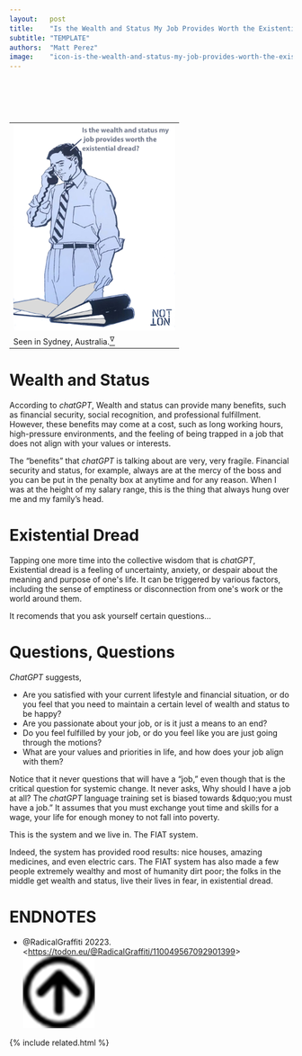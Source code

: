 ```yaml
---
layout:   post
title:    "Is the Wealth and Status My Job Provides Worth the Existential Dread?"
subtitle: "TEMPLATE"
authors:  "Matt Perez"
image:    "icon-is-the-wealth-and-status-my-job-provides-worth-the-existential-dread.svg"
---
```


<div style="display:none;">
 <p>Wealth and status in exchange for a stressful life? Is it worth it?</p>
</div>

<h1>&nbsp;</h1>
 <div class="_center">
  <table style="width:60%">
   <tr>
    <td>
     <img 
      src="/assets/img/pic-is-the-wealth-and-status-my-job-provides-worth-the-existential-dread.svg"
      alt="">
    </td>
   </tr>
   <tr>
    <td class="_center">
     <span>Seen in Sydney, Australia.<a href="#en01"><sup id="bm01">&hairsp;&nabla;&hairsp;</sup></a></span>
    </td>
   </tr>
  </table>
 </div>

<h1>Wealth and Status</h1>
 <p>According to <em>chatGPT</em>, <span class="_quotespan">Wealth and status can provide many benefits, such as financial security, social recognition, and professional fulfillment. However, these benefits may come at a cost, such as long working hours, high-pressure environments, and the feeling of being trapped in a job that does not align with your values or interests.</span></p>
 <p>The &ldquo;benefits&rdquo; that <em>chatGPT</em> is talking about are very, very fragile. Financial security and status, for example, always are at the mercy of the boss and you can be put in the penalty box at anytime and for any reason. When I was at the height of my salary range, this is the thing that always hung over me and my family&rsquo;s head.</p>

<h1>Existential Dread</h1>
 <p>Tapping one more time into the collective wisdom that is <em>chatGPT</em>, <span class="_quotespan">Existential dread is a feeling of uncertainty, anxiety, or despair about the meaning and purpose of one's life. It can be triggered by various factors, including the sense of emptiness or disconnection from one's work or the world around them.</span></p>
 <p>It recomends that you ask yourself certain questions&hellip;</p>

<h1>Questions, Questions</h1>
 <p><em>ChatGPT</em> suggests,</p>
  <ul>
   <li>Are you satisfied with your current lifestyle and financial situation, or do you feel that you need to maintain a certain level of wealth and status to be happy?</li>
   <li>Are you passionate about your job, or is it just a means to an end?</li>
   <li>Do you feel fulfilled by your job, or do you feel like you are just going through the motions?</li>
   <li>What are your values and priorities in life, and how does your job align with them?</li>
  </ul>
 <p>Notice that it never questions that will have a &ldquo;job,&rdquo; even though that is the critical question for systemic change. It never asks, <span class="_quotespan">Why should I have a job at all?</span> The <em>chatGPT</em> language training set is biased towards &dquo;you must have a job.&rdquo; It assumes that you must exchange yout time and skills for a wage, your life for enough money to not fall into poverty.</p>
 <p>This is the system and we live in. The <span class="_paradigm">FIAT</span> system.</p>
 <p>Indeed, the system has provided rood results: nice houses, amazing medicines, and even electric cars. The <span class="_paradigm">FIAT</span> system has also made a few people extremely wealthy and most of humanity dirt poor; the folks in the middle get wealth and status, live their lives in fear, in existential dread.</p>

<h1 class="_section">ENDNOTES</h1>
 <ul>
  <li id="en01">
   <p class="_list-item">
    @RadicalGraffiti
    20223.
    &lt;<a href="https://todon.eu/@RadicalGraffiti/110049567092901399" target="_blank">https://todon.eu/@RadicalGraffiti/110049567092901399</a>&gt;
    <a class="_uparrow" href="#bm01"><img src="/assets/img/arrow-up-icon.png"></a>
   </p>
  </li>
 </ul>

{% include related.html %}